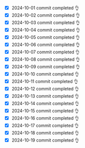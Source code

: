 - [x] 2024-10-01 commit completed 👌
- [x] 2024-10-02 commit completed 👌
- [x] 2024-10-03 commit completed 👌
- [x] 2024-10-04 commit completed 👌
- [x] 2024-10-05 commit completed 👌
- [x] 2024-10-06 commit completed 👌
- [x] 2024-10-07 commit completed 👌
- [x] 2024-10-08 commit completed 👌
- [x] 2024-10-09 commit completed 👌
- [x] 2024-10-10 commit completed 👌
- [x] 2024-10-11 commit completed 👌
- [x] 2024-10-12 commit completed 👌
- [x] 2024-10-13 commit completed 👌
- [x] 2024-10-14 commit completed 👌
- [x] 2024-10-15 commit completed 👌
- [x] 2024-10-16 commit completed 👌
- [x] 2024-10-17 commit completed 👌
- [x] 2024-10-18 commit completed 👌
- [x] 2024-10-19 commit completed 👌
